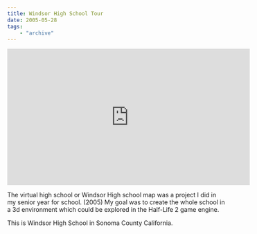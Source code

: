 ```yaml
---
title: Windsor High School Tour
date: 2005-05-28
tags: 
    - "archive"
---
```

<iframe width="560" height="315" src="https://www.youtube.com/embed/rAEMJ6H2kKA" frameborder="0" allowfullscreen></iframe>

The virtual high school or Windsor High school map was a project I did in my senior year for school. (2005) My goal was to create the whole school in a 3d environment which could be explored in the Half-Life 2 game engine.

This is Windsor High School in Sonoma County California.
